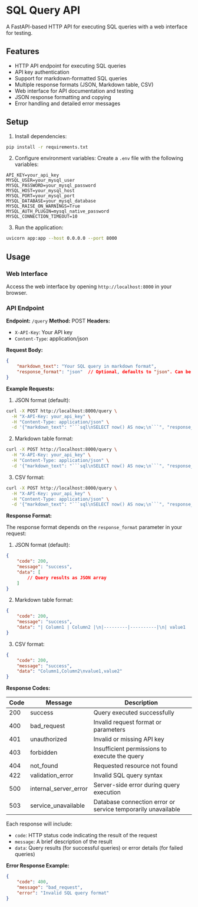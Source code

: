 # SQL Query API

A FastAPI-based HTTP API for executing SQL queries with a web interface for testing.

## Features

- HTTP API endpoint for executing SQL queries
- API key authentication
- Support for markdown-formatted SQL queries
- Multiple response formats (JSON, Markdown table, CSV)
- Web interface for API documentation and testing
- JSON response formatting and copying
- Error handling and detailed error messages

## Setup

1. Install dependencies:
```bash
pip install -r requirements.txt
```

2. Configure environment variables:
Create a `.env` file with the following variables:
```
API_KEY=your_api_key
MYSQL_USER=your_mysql_user
MYSQL_PASSWORD=your_mysql_password
MYSQL_HOST=your_mysql_host
MYSQL_PORT=your_mysql_port
MYSQL_DATABASE=your_mysql_database
MYSQL_RAISE_ON_WARNINGS=True
MYSQL_AUTH_PLUGIN=mysql_native_password
MYSQL_CONNECTION_TIMEOUT=10
```

3. Run the application:
```bash
uvicorn app:app --host 0.0.0.0 --port 8000
```

## Usage

### Web Interface

Access the web interface by opening `http://localhost:8000` in your browser.

### API Endpoint

**Endpoint:** `/query`
**Method:** POST
**Headers:**
- `X-API-Key`: Your API key
- `Content-Type`: application/json

**Request Body:**
```json
{
    "markdown_text": "Your SQL query in markdown format",
    "response_format": "json"  // Optional, defaults to "json". Can be "json", "markdown", or "csv"
}
```

**Example Requests:**

1. JSON format (default):
```bash
curl -X POST http://localhost:8000/query \
  -H "X-API-Key: your_api_key" \
  -H "Content-Type: application/json" \
  -d '{"markdown_text": "```sql\nSELECT now() AS now;\n```", "response_format": "json"}'
```

2. Markdown table format:
```bash
curl -X POST http://localhost:8000/query \
  -H "X-API-Key: your_api_key" \
  -H "Content-Type: application/json" \
  -d '{"markdown_text": "```sql\nSELECT now() AS now;\n```", "response_format": "markdown"}'
```

3. CSV format:
```bash
curl -X POST http://localhost:8000/query \
  -H "X-API-Key: your_api_key" \
  -H "Content-Type: application/json" \
  -d '{"markdown_text": "```sql\nSELECT now() AS now;\n```", "response_format": "csv"}'
```

**Response Format:**

The response format depends on the `response_format` parameter in your request:

1. JSON format (default):
```json
{
    "code": 200,
    "message": "success",
    "data": [
        // Query results as JSON array
    ]
}
```

2. Markdown table format:
```json
{
    "code": 200,
    "message": "success",
    "data": "| Column1 | Column2 |\n|---------|----------|\n| value1  | value2   |"
}
```

3. CSV format:
```json
{
    "code": 200,
    "message": "success",
    "data": "Column1,Column2\nvalue1,value2"
}
```

**Response Codes:**

| Code | Message | Description |
|------|---------|-------------|
| 200 | success | Query executed successfully |
| 400 | bad_request | Invalid request format or parameters |
| 401 | unauthorized | Invalid or missing API key |
| 403 | forbidden | Insufficient permissions to execute the query |
| 404 | not_found | Requested resource not found |
| 422 | validation_error | Invalid SQL query syntax |
| 500 | internal_server_error | Server-side error during query execution |
| 503 | service_unavailable | Database connection error or service temporarily unavailable |

Each response will include:
- `code`: HTTP status code indicating the result of the request
- `message`: A brief description of the result
- `data`: Query results (for successful queries) or error details (for failed queries)

**Error Response Example:**
```json
{
    "code": 400,
    "message": "bad_request",
    "error": "Invalid SQL query format"
}
```